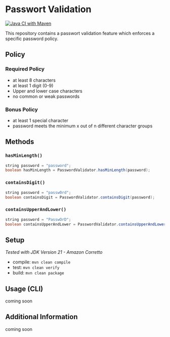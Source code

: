# Passwort Validation
[![Java CI with Maven](https://github.com/simonsagstetter/password-validation/actions/workflows/ci.yml/badge.svg?branch=main)](https://github.com/simonsagstetter/password-validation/actions/workflows/ci.yml)

This repository contains a passwort validation feature which enforces a specific password policy.

## Policy

### Required Policy

- at least 8 characters
- at least 1 digit (0-9)
- Upper and lower case characters
- no common or weak passwords

### Bonus Policy

- at least 1 special character
- password meets the minimum x out of n different character groups

## Methods

### `hasMinLength()`

```java
string password = "password";
boolean hasMinLength = PasswordValidator.hasMinLength(password);
```

### `containsDigit()`

```java
string password = "passw0rd";
boolean containsDigit = PasswordValidator.containsDigit(password);
```

### `containsUpperAndLower()`

```java
string password = "PasswÖrD";
boolean containsUpperAndLower = PasswordValidator.containsUpperAndLower(password);
```

## Setup
*Tested with JDK Version 21 - Amazon Corretto*

- compile: `mvn clean compile`
- test: `mvn clean verify`
- build: `mvn clean package `

## Usage (CLI)

coming soon

## Additional Information

coming soon